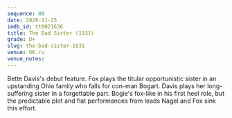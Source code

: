 ```yaml
---
sequence: 88
date: 2020-11-25
imdb_id: tt0021636
title: The Bad Sister (1931)
grade: D+
slug: the-bad-sister-1931
venue: OK.ru
venue_notes:
---
```


Bette Davis's debut feature. Fox plays the titular opportunistic sister in an upstanding Ohio family who falls for con-man Bogart. Davis plays her long-suffering sister in a forgettable part. Bogie's fox-like in his first heel role, but the predictable plot and flat performances from leads Nagel and Fox sink this effort.